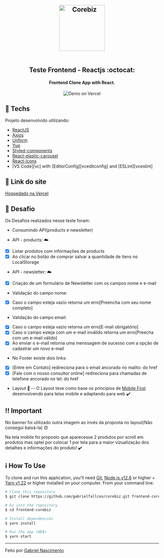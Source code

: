 <h2 align="center">
    <img width="150px" alt="Corebiz" src="https://www.piatannatural.com.br/arquivos/logo-corebiz-preto-cinza.svg?v=637179156714370000" />
    <br/> <br /> <br />
    Teste Frontend - Reactjs :octocat:
</h2>

<h4 align="center">
  Frontend Clone App with React.
</h4>


<p align="center">
  <img alt="Demo on Vercel" src="https://res.cloudinary.com/https-github-com-gabrielfallcon/image/upload/v1597505783/corebiz_yiirau.gif">
</p>

## :rocket: Techs

Projeto desenvolvido utilizando:

-  [ReactJS](https://reactjs.org)
-  [Axios](https://github.com/axios/axios)
-  [Unform](https://unform.dev)
-  [Yup](https://github.com/jquense/yup)
-  [Styled-components](https://www.styled-components.com)
-  [React-elastic-carousel](https://www.npmjs.com/package/react-elastic-carousel)
-  [React-icons](https://react-icons.github.io/react-icons)
-  [VS Code][vc] with [EditorConfig][vceditconfig] and [ESLint][vceslint]

## :link: Link do site 
  [Hospedado na Vercel](https://corebiz.vercel.app/)

## :rocket: Desafio

Os Desafios realizados nesse teste foram:

-  Consumindo API(products e newsletter)

-  API - products: :cloud:
- [X] Listar produtos com informações de products 
- [X] Ao clicar no botão de comprar salvar a quantidade de itens no LocalStorage 

-  API - newsletter: :cloud:
- [X] Criação de um formulário de Newsletter com os campos nome e e-mail 
-  Validação do campo nome:
- [X] Caso o campo esteja vazio retorna um erro[Preencha com seu nome completo] 
-  Validação do campo email: 
- [X] Caso o campo esteja vazio retorna um erro[E-mail obrigatório]
- [X] Caso o campo esteja com um e-mail inválido retorna um erro[Preecha com um e-mail válido] 
- [X] Ao enviar o e-mail retorna uma menssagem de sucesso com a opção de cadastrar um novo e-mail 

-  No Footer existe dois links:
- [X] [Entre em Contato] redireciona para o email ancorado no mailto: do href 
- [X] [Fale com o nosso consultor online] redireciona para chamadas de telefone ancorado no tel: do href 

-  Layout :art:
--  O Layout teve como base os principios de [Mobile First](https://www.hostgator.com.br/blog/mobile-first-o-que-e/) desenvolvendo para telas mobile e adaptando para web :heavy_check_mark:


## :bangbang: Important

No banner foi utilizado outra imagem ao invés da proposta no layout(Não consegui baixá-la) :disappointed:

Na tela mobile foi proposto que aparecesse 2 produtos por scroll em produtos mas optei por
colocar 1 por tela para a maior vizualização dos detalhes e informações do produto! :heavy_check_mark:

## :information_source: How To Use

To clone and run this application, you'll need [Git](https://git-scm.com), [Node.js v12.6][nodejs] or higher + [Yarn v1.22][yarn] or higher installed on your computer. From your command line:

```bash
# Clone this repository
$ git clone https://github.com/gabrielfallcon/corebiz.git frontend-corebiz

# Go into the repository
$ cd frontend-corebiz

# Install dependencies
$ yarn install

# Run the app (WEB)
$ yarn start
```
---

Feito por [Gabriel Nascimento](https://www.linkedin.com/in/frontgabriel/)

[nodejs]: https://nodejs.org/
[yarn]: https://yarnpkg.com/
